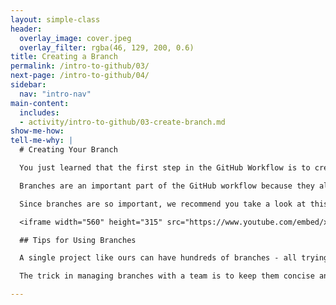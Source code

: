 ```yaml
---
layout: simple-class
header:
  overlay_image: cover.jpeg
  overlay_filter: rgba(46, 129, 200, 0.6)
title: Creating a Branch
permalink: /intro-to-github/03/
next-page: /intro-to-github/04/
sidebar:
  nav: "intro-nav"
main-content:
  includes:
  - activity/intro-to-github/03-create-branch.md
show-me-how:
tell-me-why: |
  # Creating Your Branch

  You just learned that the first step in the GitHub Workflow is to create a branch.

  Branches are an important part of the GitHub workflow because they allow us to separate our work from the `master` branch. In other words, everyone's pins that are already shown on the map will be safe while you learn how to add yours.

  Since branches are so important, we recommend you take a look at this video to learn more:

  <iframe width="560" height="315" src="https://www.youtube.com/embed/xgQmu81G1yY" frameborder="0" allowfullscreen></iframe>

  ## Tips for Using Branches

  A single project like ours can have hundreds of branches - all trying out new features or alternate approaches to the same feature.

  The trick in managing branches with a team is to keep them concise and short lived. In other words, a single branch should represent a single new feature or bug fix. And, while GitHub doesn't limit the number of branches you can have, it makes things a lot less confusing when you only keep them active for a few days and delete them after they have been merged (we will discuss merging a little later).

---
```

